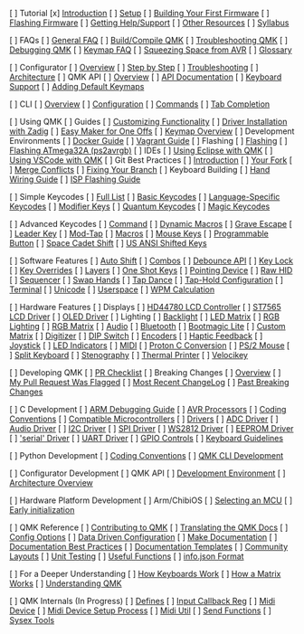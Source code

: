 [ ] Tutorial
  [x] [Introduction](newbs.md)
  [ ] [Setup](newbs_getting_started.md)
  [ ] [Building Your First Firmware](newbs_building_firmware.md)
  [ ] [Flashing Firmware](newbs_flashing.md)
  [ ] [Getting Help/Support](support.md)
  [ ] [Other Resources](newbs_learn_more_resources.md)
  [ ] [Syllabus](syllabus.md)

[ ] FAQs
  [ ] [General FAQ](faq_general.md)
  [ ] [Build/Compile QMK](faq_build.md)
  [ ] [Troubleshooting QMK](faq_misc.md)
  [ ] [Debugging QMK](faq_debug.md)
  [ ] [Keymap FAQ](faq_keymap.md)
  [ ] [Squeezing Space from AVR](squeezing_avr.md)
  [ ] [Glossary](reference_glossary.md)

[ ] Configurator
  [ ] [Overview](newbs_building_firmware_configurator.md)
  [ ] [Step by Step](configurator_step_by_step.md)
  [ ] [Troubleshooting](configurator_troubleshooting.md)
  [ ] [Architecture](configurator_architecture.md)
  [ ] QMK API
    [ ] [Overview](api_overview.md)
    [ ] [API Documentation](api_docs.md)
    [ ] [Keyboard Support](reference_configurator_support.md)
    [ ] [Adding Default Keymaps](configurator_default_keymaps.md)

[ ] CLI
    [ ] [Overview](cli.md)
    [ ] [Configuration](cli_configuration.md)
    [ ] [Commands](cli_commands.md)
    [ ] [Tab Completion](cli_tab_complete.md)

[ ] Using QMK
  [ ] Guides
    [ ] [Customizing Functionality](custom_quantum_functions.md)
    [ ] [Driver Installation with Zadig](driver_installation_zadig.md)
    [ ] [Easy Maker for One Offs](easy_maker.md)
    [ ] [Keymap Overview](keymap.md)
    [ ] Development Environments
      [ ] [Docker Guide](getting_started_docker.md)
      [ ] [Vagrant Guide](getting_started_vagrant.md)
    [ ] Flashing
      [ ] [Flashing](flashing.md)
      [ ] [Flashing ATmega32A (ps2avrgb)](flashing_bootloadhid.md)
    [ ] IDEs
      [ ] [Using Eclipse with QMK](other_eclipse.md)
      [ ] [Using VSCode with QMK](other_vscode.md)
    [ ] Git Best Practices
      [ ] [Introduction](newbs_git_best_practices.md)
      [ ] [Your Fork](newbs_git_using_your_master_branch.md)
      [ ] [Merge Conflicts](newbs_git_resolving_merge_conflicts.md)
      [ ] [Fixing Your Branch](newbs_git_resynchronize_a_branch.md)
    [ ] Keyboard Building
      [ ] [Hand Wiring Guide](hand_wire.md)
      [ ] [ISP Flashing Guide](isp_flashing_guide.md)

  [ ] Simple Keycodes
    [ ] [Full List](keycodes.md)
    [ ] [Basic Keycodes](keycodes_basic.md)
    [ ] [Language-Specific Keycodes](reference_keymap_extras.md)
    [ ] [Modifier Keys](feature_advanced_keycodes.md)
    [ ] [Quantum Keycodes](quantum_keycodes.md)
    [ ] [Magic Keycodes](keycodes_magic.md)

  [ ] Advanced Keycodes
    [ ] [Command](feature_command.md)
    [ ] [Dynamic Macros](feature_dynamic_macros.md)
    [ ] [Grave Escape](feature_grave_esc.md)
    [ ] [Leader Key](feature_leader_key.md)
    [ ] [Mod-Tap](mod_tap.md)
    [ ] [Macros](feature_macros.md)
    [ ] [Mouse Keys](feature_mouse_keys.md)
    [ ] [Programmable Button](feature_programmable_button.md)
    [ ] [Space Cadet Shift](feature_space_cadet.md)
    [ ] [US ANSI Shifted Keys](keycodes_us_ansi_shifted.md)

  [ ] Software Features
    [ ] [Auto Shift](feature_auto_shift.md)
    [ ] [Combos](feature_combo.md)
    [ ] [Debounce API](feature_debounce_type.md)
    [ ] [Key Lock](feature_key_lock.md)
    [ ] [Key Overrides](feature_key_overrides.md)
    [ ] [Layers](feature_layers.md)
    [ ] [One Shot Keys](one_shot_keys.md)
    [ ] [Pointing Device](feature_pointing_device.md)
    [ ] [Raw HID](feature_rawhid.md)
    [ ] [Sequencer](feature_sequencer.md)
    [ ] [Swap Hands](feature_swap_hands.md)
    [ ] [Tap Dance](feature_tap_dance.md)
    [ ] [Tap-Hold Configuration](tap_hold.md)
    [ ] [Terminal](feature_terminal.md)
    [ ] [Unicode](feature_unicode.md)
    [ ] [Userspace](feature_userspace.md)
    [ ] [WPM Calculation](feature_wpm.md)

  [ ] Hardware Features
    [ ] Displays
      [ ] [HD44780 LCD Controller](feature_hd44780.md)
      [ ] [ST7565 LCD Driver](feature_st7565.md)
      [ ] [OLED Driver](feature_oled_driver.md)
    [ ] Lighting
      [ ] [Backlight](feature_backlight.md)
      [ ] [LED Matrix](feature_led_matrix.md)
      [ ] [RGB Lighting](feature_rgblight.md)
      [ ] [RGB Matrix](feature_rgb_matrix.md)
    [ ] [Audio](feature_audio.md)
    [ ] [Bluetooth](feature_bluetooth.md)
    [ ] [Bootmagic Lite](feature_bootmagic.md)
    [ ] [Custom Matrix](custom_matrix.md)
    [ ] [Digitizer](feature_digitizer.md)
    [ ] [DIP Switch](feature_dip_switch.md)
    [ ] [Encoders](feature_encoders.md)
    [ ] [Haptic Feedback](feature_haptic_feedback.md)
    [ ] [Joystick](feature_joystick.md)
    [ ] [LED Indicators](feature_led_indicators.md)
    [ ] [MIDI](feature_midi.md)
    [ ] [Proton C Conversion](proton_c_conversion.md)
    [ ] [PS/2 Mouse](feature_ps2_mouse.md)
    [ ] [Split Keyboard](feature_split_keyboard.md)
    [ ] [Stenography](feature_stenography.md)
    [ ] [Thermal Printer](feature_thermal_printer.md)
    [ ] [Velocikey](feature_velocikey.md)

[ ] Developing QMK
  [ ] [PR Checklist](pr_checklist.md)
  [ ] Breaking Changes
    [ ] [Overview](breaking_changes.md)
    [ ] [My Pull Request Was Flagged](breaking_changes_instructions.md)
    [ ] [Most Recent ChangeLog](ChangeLog/20211127.md "QMK v0.15.0 - 2021 Nov 27")
    [ ] [Past Breaking Changes](breaking_changes_history.md)

  [ ] C Development
    [ ] [ARM Debugging Guide](arm_debugging.md)
    [ ] [AVR Processors](hardware_avr.md)
    [ ] [Coding Conventions](coding_conventions_c.md)
    [ ] [Compatible Microcontrollers](compatible_microcontrollers.md)
    [ ] [Drivers](hardware_drivers.md)
      [ ] [ADC Driver](adc_driver.md)
      [ ] [Audio Driver](audio_driver.md)
      [ ] [I2C Driver](i2c_driver.md)
      [ ] [SPI Driver](spi_driver.md)
      [ ] [WS2812 Driver](ws2812_driver.md)
      [ ] [EEPROM Driver](eeprom_driver.md)
      [ ] ['serial' Driver](serial_driver.md)
      [ ] [UART Driver](uart_driver.md)
    [ ] [GPIO Controls](internals_gpio_control.md)
    [ ] [Keyboard Guidelines](hardware_keyboard_guidelines.md)

  [ ] Python Development
    [ ] [Coding Conventions](coding_conventions_python.md)
    [ ] [QMK CLI Development](cli_development.md)

  [ ] Configurator Development
    [ ] QMK API
      [ ] [Development Environment](api_development_environment.md)
      [ ] [Architecture Overview](api_development_overview.md)

  [ ] Hardware Platform Development
    [ ] Arm/ChibiOS
      [ ] [Selecting an MCU](platformdev_selecting_arm_mcu.md)
      [ ] [Early initialization](platformdev_chibios_earlyinit.md)

  [ ] QMK Reference
    [ ] [Contributing to QMK](contributing.md)
    [ ] [Translating the QMK Docs](translating.md)
    [ ] [Config Options](config_options.md)
    [ ] [Data Driven Configuration](data_driven_config.md)
    [ ] [Make Documentation](getting_started_make_guide.md)
    [ ] [Documentation Best Practices](documentation_best_practices.md)
    [ ] [Documentation Templates](documentation_templates.md)
    [ ] [Community Layouts](feature_layouts.md)
    [ ] [Unit Testing](unit_testing.md)
    [ ] [Useful Functions](ref_functions.md)
    [ ] [info.json Format](reference_info_json.md)

  [ ] For a Deeper Understanding
    [ ] [How Keyboards Work](how_keyboards_work.md)
    [ ] [How a Matrix Works](how_a_matrix_works.md)
    [ ] [Understanding QMK](understanding_qmk.md)

  [ ] QMK Internals (In Progress)
    [ ] [Defines](internals_defines.md)
    [ ] [Input Callback Reg](internals_input_callback_reg.md)
    [ ] [Midi Device](internals_midi_device.md)
    [ ] [Midi Device Setup Process](internals_midi_device_setup_process.md)
    [ ] [Midi Util](internals_midi_util.md)
    [ ] [Send Functions](internals_send_functions.md)
    [ ] [Sysex Tools](internals_sysex_tools.md)
